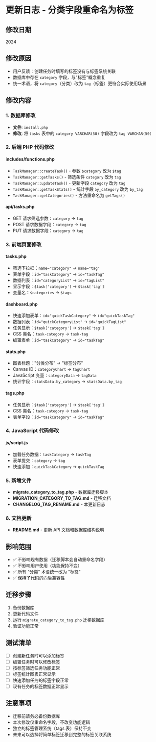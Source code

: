 # 更新日志 - 分类字段重命名为标签

## 修改日期
2024

## 修改原因
- 用户反馈：创建任务时填写的标签没有与标签系统关联
- 数据库中存在 `category` 字段，与"标签"概念重复
- 统一术语，将 `category`（分类）改为 `tag`（标签）更符合实际使用场景

## 修改内容

### 1. 数据库修改
- **文件**: `install.php`
- **修改**: 将 `tasks` 表中的 `category VARCHAR(50)` 字段改为 `tag VARCHAR(50)`

### 2. 后端 PHP 代码修改

#### includes/functions.php
- `TaskManager::createTask()` - 参数 `$category` 改为 `$tag`
- `TaskManager::getTasks()` - 筛选条件 `category` 改为 `tag`
- `TaskManager::updateTask()` - 更新字段 `category` 改为 `tag`
- `TaskManager::getTaskStats()` - 统计字段 `by_category` 改为 `by_tag`
- `TaskManager::getCategories()` - 方法重命名为 `getTags()`

#### api/tasks.php
- GET 请求筛选参数：`category` → `tag`
- POST 请求数据字段：`category` → `tag`
- PUT 请求数据字段：`category` → `tag`

### 3. 前端页面修改

#### tasks.php
- 筛选下拉框：`name="category"` → `name="tag"`
- 表单字段：`id="taskCategory"` → `id="taskTag"`
- 数据列表：`id="categoryList"` → `id="tagList"`
- 显示字段：`$task['category']` → `$task['tag']`
- 变量名：`$categories` → `$tags`

#### dashboard.php
- 快速添加表单：`id="quickTaskCategory"` → `id="quickTaskTag"`
- 数据列表：`id="quickCategoryList"` → `id="quickTagList"`
- 任务显示：`$task['category']` → `$task['tag']`
- CSS 类名：`task-category` → `task-tag`
- 编辑表单：`id="taskCategory"` → `id="taskTag"`

#### stats.php
- 图表标题："分类分布" → "标签分布"
- Canvas ID：`categoryChart` → `tagChart`
- JavaScript 变量：`categoryData` → `tagData`
- 统计字段：`statsData.by_category` → `statsData.by_tag`

#### tags.php
- 任务显示：`$task['category']` → `$task['tag']`
- CSS 类名：`task-category` → `task-tag`
- 表单字段：`id="taskCategory"` → `id="taskTag"`

### 4. JavaScript 代码修改

#### js/script.js
- 加载任务数据：`taskCategory` → `taskTag`
- 表单提交：`category` → `tag`
- 快速添加：`quickTaskCategory` → `quickTaskTag`

### 5. 新增文件
- **migrate_category_to_tag.php** - 数据库迁移脚本
- **MIGRATION_CATEGORY_TO_TAG.md** - 迁移文档
- **CHANGELOG_TAG_RENAME.md** - 本更新日志

### 6. 文档更新
- **README.md** - 更新 API 文档和数据库结构说明

## 影响范围
- ✅ 不影响现有数据（迁移脚本会自动重命名字段）
- ✅ 不影响用户使用（功能保持不变）
- ✅ 所有 "分类" 术语统一改为 "标签"
- ✅ 保持了代码的向后兼容性

## 迁移步骤
1. 备份数据库
2. 更新代码文件
3. 运行 `migrate_category_to_tag.php` 迁移数据库
4. 验证功能正常

## 测试清单
- [ ] 创建新任务时可以添加标签
- [ ] 编辑任务时可以修改标签
- [ ] 按标签筛选任务功能正常
- [ ] 标签统计图表正常显示
- [ ] 快速添加任务的标签字段正常
- [ ] 现有任务的标签数据正常显示

## 注意事项
- 迁移前请务必备份数据库
- 本次修改仅重命名字段，不改变功能逻辑
- 独立的标签管理系统（tags 表）保持不变
- 未来可以选择将简单标签迁移到完整的标签关联系统
